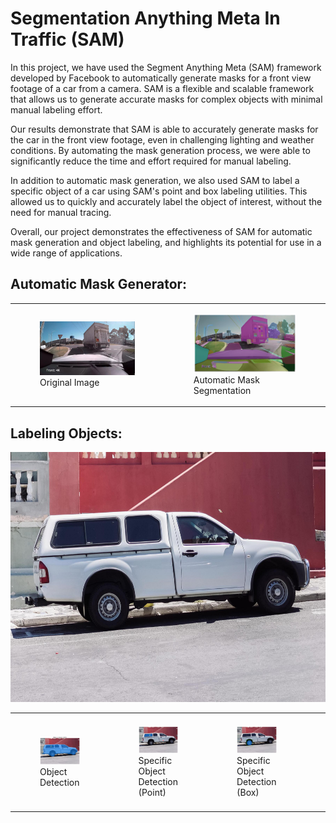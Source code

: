 # Segmentation Anything Meta In Traffic (SAM)
In this project, we have used the Segment Anything Meta (SAM) framework developed by Facebook to automatically generate masks for a front view footage of a car from a camera. SAM is a flexible and scalable framework that allows us to generate accurate masks for complex objects with minimal manual labeling effort.

Our results demonstrate that SAM is able to accurately generate masks for the car in the front view footage, even in challenging lighting and weather conditions. By automating the mask generation process, we were able to significantly reduce the time and effort required for manual labeling.

In addition to automatic mask generation, we also used SAM to label a specific object of a car using SAM's point and box labeling utilities. This allowed us to quickly and accurately label the object of interest, without the need for manual tracing.

Overall, our project demonstrates the effectiveness of SAM for automatic mask generation and object labeling, and highlights its potential for use in a wide range of applications.

## Automatic Mask Generator:

<table>
  <tr>
    <td>
      <figure>
        <img src="images/frontCamera.jpg" alt="Image 1" title="Original Image">
        <figcaption>Original Image</figcaption>
      </figure>
    </td>
    <td>
      <figure>
        <img src="/images/Automatic_Mask.png" alt="Image 2" title="Automatic Mask Segmentation">
        <figcaption>Automatic Mask Segmentation</figcaption>
      </figure>
    </td>
  </tr>
</table>

## Labeling Objects:

<img src="/images/truck.jpg" alt="Image 1" title="Original Image" width="600" height="400">

<table>
  <tr>
    <td>
      <figure>
        <img src="/images/TruckDetection.png" alt="Image 1" title="Object Detection">
        <figcaption>Object Detection</figcaption>
      </figure>
    </td>
    <td>
      <figure>
        <img src="images/Window Detection.png" alt="Image 2" title="Specific Object Detection (Point)">
        <figcaption>Specific Object Detection (Point)</figcaption>
      </figure>
    </td>
    <td>
      <figure>
        <img src="/images/Wheel Detection.png" alt="Image 2" title="Specific Object Detection (Box)">
        <figcaption>Specific Object Detection (Box)</figcaption>
      </figure>
    </td>
    <td>
      <figure>
        <img src="/images/Wheel Detection Refined.png" alt="Image 2" title="Specific Object Detection (Point+Box)">
        <figcaption>Specific Object Detection (Point+Box)</figcaption>
      </figure>
    </td>
  </tr>
</table>
